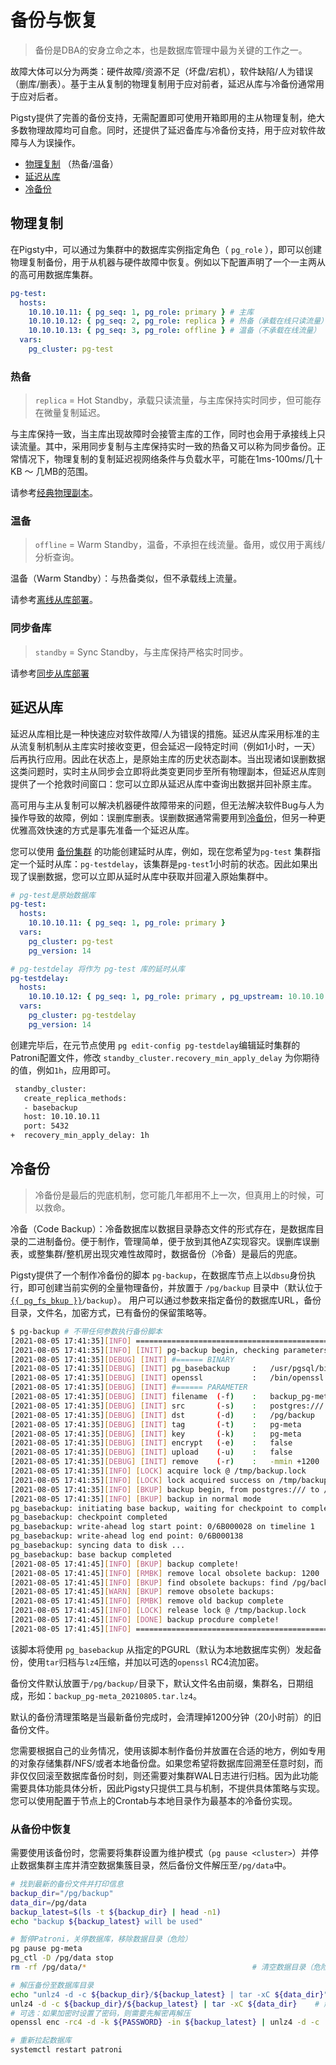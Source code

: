 # 备份与恢复

> 备份是DBA的安身立命之本，也是数据库管理中最为关键的工作之一。

故障大体可以分为两类：硬件故障/资源不足（坏盘/宕机），软件缺陷/人为错误（删库/删表）。基于主从复制的物理复制用于应对前者，延迟从库与冷备份通常用于应对后者。

Pigsty提供了完善的备份支持，无需配置即可使用开箱即用的主从物理复制，绝大多数物理故障均可自愈。同时，还提供了延迟备库与冷备份支持，用于应对软件故障与人为误操作。

* [物理复制](#物理复制) （热备/温备）
* [延迟从库](#延迟从库)
* [冷备份](#冷备份)



## 物理复制

在Pigsty中，可以通过为集群中的数据库实例指定角色（ `pg_role` ），即可以创建物理复制备份，用于从机器与硬件故障中恢复。例如以下配置声明了一个一主两从的高可用数据库集群。

```yaml
pg-test:
  hosts:
    10.10.10.11: { pg_seq: 1, pg_role: primary } # 主库
    10.10.10.12: { pg_seq: 2, pg_role: replica } # 热备（承载在线只读流量）
    10.10.10.13: { pg_seq: 3, pg_role: offline } # 温备（不承载在线流量）
  vars:
    pg_cluster: pg-test
```



### 热备

> `replica` = Hot Standby，承载只读流量，与主库保持实时同步，但可能存在微量复制延迟。

与主库保持一致，当主库出现故障时会接管主库的工作，同时也会用于承接线上只读流量。其中，采用同步复制与主库保持实时一致的热备又可以称为同步备份。正常情况下，物理复制的复制延迟视网络条件与负载水平，可能在1ms-100ms/几十KB ～ 几MB的范围。

请参考[经典物理副本](d-pgsql.md#主从集群)。



### 温备

> `offline` = Warm Standby，温备，不承担在线流量。备用，或仅用于离线/分析查询。

温备（Warm Standby）：与热备类似，但不承载线上流量。

请参考[离线从库部署](d-pgsql.md#离线从库)。



### 同步备库

> `standby` = Sync Standby，与主库保持严格实时同步。

请参考[同步从库部署](d-pgsql.md#同步从库)







## 延迟从库

延迟从库相比是一种快速应对软件故障/人为错误的措施。延迟从库采用标准的主从流复制机制从主库实时接收变更，但会延迟一段特定时间（例如1小时，一天）后再执行应用。因此在状态上，是原始主库的历史状态副本。当出现诸如误删数据这类问题时，实时主从同步会立即将此类变更同步至所有物理副本，但延迟从库则提供了一个抢救时间窗口：您可以立即从延迟从库中查询出数据并回补原主库。

高可用与主从复制可以解决机器硬件故障带来的问题，但无法解决软件Bug与人为操作导致的故障，例如：误删库删表。误删数据通常需要用到[冷备份](t-backup.md)，但另一种更优雅高效快速的方式是事先准备一个延迟从库。

您可以使用 [备份集群](#备份集群) 的功能创建延时从库，例如，现在您希望为`pg-test` 集群指定一个延时从库：`pg-testdelay`，该集群是`pg-test`1小时前的状态。因此如果出现了误删数据，您可以立即从延时从库中获取并回灌入原始集群中。


```yaml
# pg-test是原始数据库
pg-test:
  hosts:
    10.10.10.11: { pg_seq: 1, pg_role: primary }
  vars:
    pg_cluster: pg-test
    pg_version: 14

# pg-testdelay 将作为 pg-test 库的延时从库
pg-testdelay:
  hosts:
    10.10.10.12: { pg_seq: 1, pg_role: primary , pg_upstream: 10.10.10.11 } # 实际角色为 Standby Leader
  vars:
    pg_cluster: pg-testdelay
    pg_version: 14          
```

创建完毕后，在元节点使用 `pg edit-config pg-testdelay`编辑延时集群的Patroni配置文件，修改 `standby_cluster.recovery_min_apply_delay` 为你期待的值，例如`1h`，应用即可。

```bash
 standby_cluster:
   create_replica_methods:
   - basebackup
   host: 10.10.10.11
   port: 5432
+  recovery_min_apply_delay: 1h
```











## 冷备份

> 冷备份是最后的兜底机制，您可能几年都用不上一次，但真用上的时候，可以救命。 

冷备（Code Backup）：冷备数据库以数据目录静态文件的形式存在，是数据库目录的二进制备份。便于制作，管理简单，便于放到其他AZ实现容灾。误删库误删表，或整集群/整机房出现灾难性故障时，数据备份（冷备）是最后的兜底。

Pigsty提供了一个制作冷备份的脚本 `pg-backup`，在数据库节点上以`dbsu`身份执行，即可创建当前实例的全量物理备份，并放置于 `/pg/backup` 目录中（默认位于 [`{{ pg_fs_bkup }}`](v-pgsql.md#pg_fs_bkup)`/backup`）。
用户可以通过参数来指定备份的数据库URL，备份目录，文件名，加密方式，已有备份的保留策略等。


```bash
$ pg-backup # 不带任何参数执行备份脚本
[2021-08-05 17:41:35][INFO] ================================================================
[2021-08-05 17:41:35][INFO] [INIT] pg-backup begin, checking parameters
[2021-08-05 17:41:35][DEBUG] [INIT] #====== BINARY
[2021-08-05 17:41:35][DEBUG] [INIT] pg_basebackup     :   /usr/pgsql/bin/pg_basebackup
[2021-08-05 17:41:35][DEBUG] [INIT] openssl           :   /bin/openssl
[2021-08-05 17:41:35][DEBUG] [INIT] #====== PARAMETER
[2021-08-05 17:41:35][DEBUG] [INIT] filename  (-f)    :   backup_pg-meta_20210805.tar.lz4
[2021-08-05 17:41:35][DEBUG] [INIT] src       (-s)    :   postgres:///
[2021-08-05 17:41:35][DEBUG] [INIT] dst       (-d)    :   /pg/backup
[2021-08-05 17:41:35][DEBUG] [INIT] tag       (-t)    :   pg-meta
[2021-08-05 17:41:35][DEBUG] [INIT] key       (-k)    :   pg-meta
[2021-08-05 17:41:35][DEBUG] [INIT] encrypt   (-e)    :   false
[2021-08-05 17:41:35][DEBUG] [INIT] upload    (-u)    :   false
[2021-08-05 17:41:35][DEBUG] [INIT] remove    (-r)    :   -mmin +1200
[2021-08-05 17:41:35][INFO] [LOCK] acquire lock @ /tmp/backup.lock
[2021-08-05 17:41:35][INFO] [LOCK] lock acquired success on /tmp/backup.lock, pid=25438
[2021-08-05 17:41:35][INFO] [BKUP] backup begin, from postgres:/// to /pg/backup/backup_pg-meta_20210805.tar.lz4
[2021-08-05 17:41:35][INFO] [BKUP] backup in normal mode
pg_basebackup: initiating base backup, waiting for checkpoint to complete
pg_basebackup: checkpoint completed
pg_basebackup: write-ahead log start point: 0/6B000028 on timeline 1
pg_basebackup: write-ahead log end point: 0/6B000138
pg_basebackup: syncing data to disk ...
pg_basebackup: base backup completed
[2021-08-05 17:41:45][INFO] [BKUP] backup complete!
[2021-08-05 17:41:45][INFO] [RMBK] remove local obsolete backup: 1200
[2021-08-05 17:41:45][INFO] [BKUP] find obsolete backups: find /pg/backup/ -maxdepth 1 -type f -mmin +1200 -name 'backup*.lz4'
[2021-08-05 17:41:45][WARN] [BKUP] remove obsolete backups:
[2021-08-05 17:41:45][INFO] [RMBK] remove old backup complete
[2021-08-05 17:41:45][INFO] [LOCK] release lock @ /tmp/backup.lock
[2021-08-05 17:41:45][INFO] [DONE] backup procdure complete!
[2021-08-05 17:41:45][INFO] ================================================================
```

该脚本将使用 `pg_basebackup` 从指定的PGURL（默认为本地数据库实例）发起备份，使用`tar`归档与`lz4`压缩，并加以可选的`openssl` RC4流加密。

备份文件默认放置于`/pg/backup/`目录下，默认文件名由前缀，集群名，日期组成，形如：`backup_pg-meta_20210805.tar.lz4`。

默认的备份清理策略是当最新备份完成时，会清理掉1200分钟（20小时前）的旧备份文件。

您需要根据自己的业务情况，使用该脚本制作备份并放置在合适的地方，例如专用的对象存储集群/NFS/或者本地备份盘。如果您希望将数据库回溯至任意时刻，而非仅仅回滚至数据库备份时刻，则还需要对集群WAL日志进行归档。因为此功能需要具体功能具体分析，因此Pigsty只提供工具与机制，不提供具体策略与实现。您可以使用配置于节点上的Crontab与本地目录作为最基本的冷备份实现。




### 从备份中恢复

需要使用该备份时，您需要将集群设置为维护模式（`pg pause <cluster>`）并停止数据集群主库并清空数据集簇目录，然后备份文件解压至`/pg/data`中。

```bash
# 找到最新的备份文件并打印信息
backup_dir="/pg/backup"
data_dir=/pg/data
backup_latest=$(ls -t ${backup_dir} | head -n1)
echo "backup ${backup_latest} will be used"

# 暂停Patroni，关停数据库，移除数据目录（危险）
pg pause pg-meta
pg_ctl -D /pg/data stop
rm -rf /pg/data/*                                     # 清空数据目录（危险）

# 解压备份至数据库目录
echo "unlz4 -d -c ${backup_dir}/${backup_latest} | tar -xC ${data_dir}"
unlz4 -d -c ${backup_dir}/${backup_latest} | tar -xC ${data_dir}    # 解压至数据库目录
# 可选：如果加密时设置了密码，则需要先解密再解压
openssl enc -rc4 -d -k ${PASSWORD} -in ${backup_latest} | unlz4 -d -c | tar -xC ${data_dir}

# 重新拉起数据库
systemctl restart patroni


```
